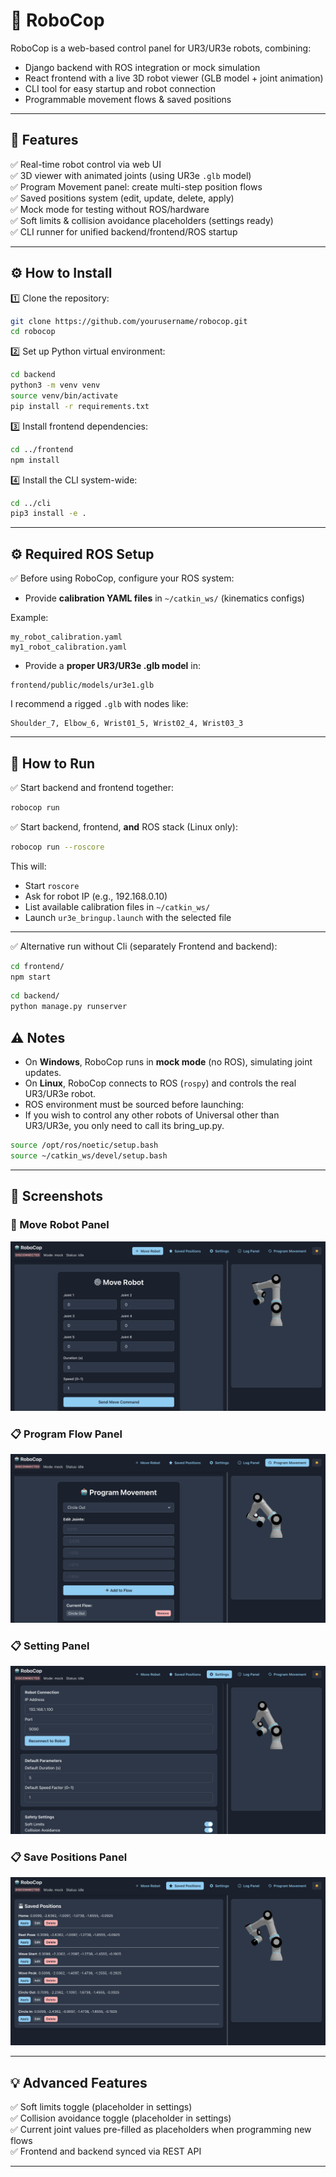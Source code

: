 ﻿# 🤖 RoboCop

RoboCop is a web-based control panel for UR3/UR3e robots, combining:

- Django backend with ROS integration or mock simulation  
- React frontend with a live 3D robot viewer (GLB model + joint animation)  
- CLI tool for easy startup and robot connection  
- Programmable movement flows & saved positions

---

## 🚀 Features

✅ Real-time robot control via web UI  
✅ 3D viewer with animated joints (using UR3e `.glb` model)  
✅ Program Movement panel: create multi-step position flows  
✅ Saved positions system (edit, update, delete, apply)  
✅ Mock mode for testing without ROS/hardware  
✅ Soft limits & collision avoidance placeholders (settings ready)  
✅ CLI runner for unified backend/frontend/ROS startup

---

## ⚙️ How to Install

1️⃣ Clone the repository:

```bash
git clone https://github.com/yourusername/robocop.git
cd robocop
```

2️⃣ Set up Python virtual environment:

```bash
cd backend
python3 -m venv venv
source venv/bin/activate
pip install -r requirements.txt
```

3️⃣ Install frontend dependencies:

```bash
cd ../frontend
npm install
```

4️⃣ Install the CLI system-wide:

```bash
cd ../cli
pip3 install -e .
```

---

## ⚙️ Required ROS Setup

✅ Before using RoboCop, configure your ROS system:

- Provide **calibration YAML files** in `~/catkin_ws/` (kinematics configs)

Example:

```
my_robot_calibration.yaml
my1_robot_calibration.yaml
```

- Provide a **proper UR3/UR3e .glb model** in:

```
frontend/public/models/ur3e1.glb
```

I recommend a rigged `.glb` with nodes like:

```
Shoulder_7, Elbow_6, Wrist01_5, Wrist02_4, Wrist03_3
```

---

## 🚀 How to Run

✅ Start backend and frontend together:

```bash
robocop run
```

✅ Start backend, frontend, **and** ROS stack (Linux only):

```bash
robocop run --roscore
```

This will:

- Start `roscore`  
- Ask for robot IP (e.g., 192.168.0.10)  
- List available calibration files in `~/catkin_ws/`  
- Launch `ur3e_bringup.launch` with the selected file

---

✅ Alternative run without Cli (separately Frontend and backend):

```bash
cd frontend/
npm start
```

```bash
cd backend/
python manage.py runserver
```

## ⚠ Notes

- On **Windows**, RoboCop runs in **mock mode** (no ROS), simulating joint updates.  
- On **Linux**, RoboCop connects to ROS (`rospy`) and controls the real UR3/UR3e robot.  
- ROS environment must be sourced before launching:
- If you wish to control any other robots of Universal other than UR3/UR3e, you only need to call its bring_up.py. 

```bash
source /opt/ros/noetic/setup.bash
source ~/catkin_ws/devel/setup.bash
```

---

## 📸 Screenshots

### 🚀 Move Robot Panel

![Move Robot Panel](screenshots/MoveRobot.png)

### 📋 Program Flow Panel

![Program Flow Panel](screenshots/ProgramFlow.png)

### 📋 Setting Panel

![Program Flow Panel](screenshots/Setting.png)

### 📋 Save Positions Panel

![Program Flow Panel](screenshots/SavedPositions.png)

---

## 💡 Advanced Features

✅ Soft limits toggle (placeholder in settings)  
✅ Collision avoidance toggle (placeholder in settings)  
✅ Current joint values pre-filled as placeholders when programming new flows  
✅ Frontend and backend synced via REST API

---

